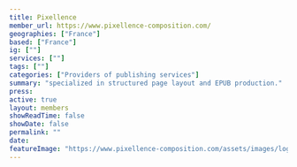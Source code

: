 ```yaml
---
title: Pixellence
member_url: https://www.pixellence-composition.com/
geographies: ["France"]
based: ["France"]
ig: [""] 
services: [""] 
tags: [""]
categories: ["Providers of publishing services"]
summary: "specialized in structured page layout and EPUB production."
press:
active: true
layout: members
showReadTime: false
showDate: false
permalink: ""
date: 
featureImage: "https://www.pixellence-composition.com/assets/images/logo.png"
---
```

